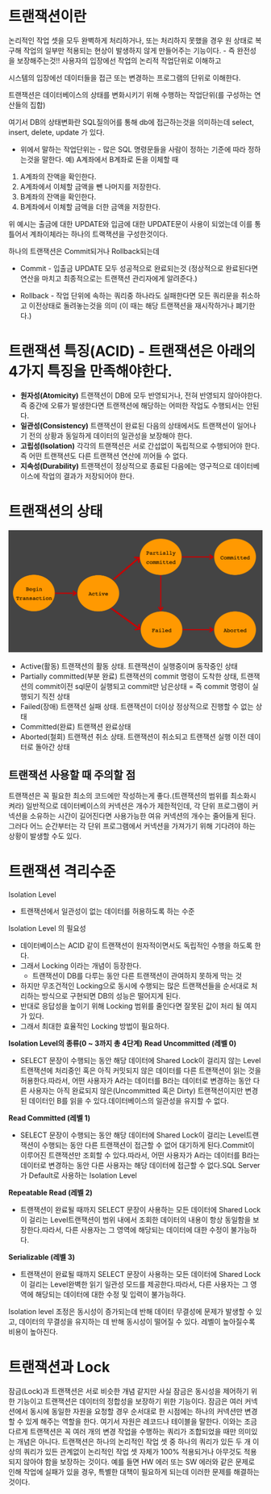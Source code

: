# 트랜잭션이란
논리적인 작업 셋을 모두 완벽하게 처리하거나, 또는 처리하지 못했을 경우 원 상태로 복구해 작업의 일부만 적용되는 현상이 발생하지 않게 만들어주는 기능이다. - 즉 완전성을 보장해주는것!!
사용자의 입장에선 작업의 논리적 작업단위로 이해하고

시스템의 입장에선 데이터들을 접근 또는 변경하는 프로그램의 단위로 이해한다.

트랜잭션은 데이터베이스의 상태를 변화시키기 위해 수행하는 작업단위(를 구성하는 연산들의 집합)

여기서 DB의 상태변화란 SQL질의어를 통해 db에 접근하는것을 의미하는데  select, insert, delete, update 가 있다.
- 위에서 말하는 작업단위는 - 많은 SQL 명령문들을 사람이 정하는 기준에 따라 정하는것을 말한다.
예) A계좌에서 B계좌로 돈을 이체할 때
1. A계좌의 잔액을 확인한다.
2. A계좌에서 이체할 금액을 뺀 나머지를 저장한다.
3. B계좌의 잔액을 확인한다.
4. B계좌에서 이체할 금액을 더한 금액을 저장한다.

위 예시는 출금에 대한 UPDATE와 입금에 대한 UPDATE문이 사용이 되었는데 이를 통틀어서 계좌이체라는 하나의 트랙잭션을 구성한것이다.

하나의 트랜잭션은 Commit되거나 Rollback되는데  
- Commit - 입출금 UPDATE 모두 성공적으로 완료되는것 (정상적으로 완료된다면 연산을 마치고 최종적으로는 트랜잭션 관리자에게 알려준다.)

- Rollback - 작업 단위에 속하는 쿼리중 하나라도 실패한다면 모든 쿼리문을 취소하고 이전상태로 돌려놓는것을 의미 (이 때는 해당 트랜잭션을 재시작하거나 폐기한다.)

# 트랜잭션 특징(ACID) - 트랜잭션은 아래의 4가지 특징을 만족해야한다.
- **원자성(Atomicity)**
트랜잭션이 DB에 모두 반영되거나, 전혀 반영되지 않아야한다. 즉 중간에 오류가 발생한다면 트랜잭션에 해당하는 어떠한 작업도 수행되서는 안된다.
- **일관성(Consistency)**
트랜잭션이 완료된 다음의 상태에서도 트랜잭션이 일어나기 전의 상황과 동일하게 데이터의 일관성을 보장해야 한다.
- **고립성(Isolation)**
각각의 트랜잭션은 서로 간섭없이 독립적으로 수행되어야 한다. 즉 어떤 트랜잭션도 다른 트랜잭션 연산에 끼어들 수 없다.
- **지속성(Durability)**
트랜잭션이 정상적으로 종료된 다음에는 영구적으로 데이터베이스에 작업의 결과가 저장되어야 한다.


# 트랜잭션의 상태
![transaction](https://github.com/JaeYeopHan/Interview_Question_for_Beginner/raw/master/Database/images/transaction-status.png)
- Active(활동)
트랜잭션의 활동 상태. 트랜잭션이 실행중이며 동작중인 상태
- Partially committed(부분 완료)
트랜잭션의 commit 명령이 도착한 상태, 트랜잭션의 commit이전 sql문이 실행되고 commit만 남은상태 = 즉 commit 명령이 실행되기 직전 상태
- Failed(장애)
트랜잭션 실패 상태. 트랜잭션이 더이상 정상적으로 진행할 수 없는 상태
- Committed(완료)
트랜잭션 완료상태
- Aborted(철회)
트랜잭션 취소 상태. 트랜잭션이 취소되고 트랜잭션 실행 이전 데이터로 돌아간 상태

## 트랜잭션 사용할 때 주의할 점
트랜잭션은 꼭 필요한 최소의 코드에만 작성하는게 좋다.(트랜잭션의 범위를 최소화시켜라) 
일반적으로 데이터베이스의 커넥션은 개수가 제한적인데, 각 단위 프로그램이 커넥션을 소유하는 시간이 길어진다면 사용가능한 여유 커넥션의 개수는 줄어들게 된다. 그러다 어느 순간부터는 각 단위 프로그램에서 커넥션을 가져가기 위해 기다려야 하는 상황이 발생할 수도 있다.


# 트랜잭션 격리수준
Isolation Level
- 트랜잭션에서 일관성이 없는 데이터를 허용하도록 하는 수준

Isolation Level 의 필요성
- 데이터베이스는 ACID 같이 트랜잭션이 원자적이면서도 독립적인 수행을 하도록 한다.
- 그래서 Locking 이라는 개념이 등장한다.
    - 트랜잭션이 DB를 다루는 동안 다른 트랜잭션이 관여하지 못하게 막는 것
- 하지만 무조건적인 Locking으로 동시에 수행되는 많은 트랜잭션들을 순서대로 처리하는 방식으로 구현되면 DB의 성능은 떨어지게 된다.
- 반대로 응답성을 높이기 위해 Locking 범위를 줄인다면 잘못된 값이 처리 될 여지가 있다.
- 그래서 최대한 효율적인 Locking 방법이 필요하다.

**Isolation Level의 종류(0 ~ 3까지 총 4단계)**
**Read Uncommitted (레벨 0)**
- SELECT 문장이 수행되는 동안 해당 데이터에 Shared Lock이 걸리지 않는 Level트랜잭션에 처리중인 혹은 아직 커밋되지 않은 데이터를 다른 트랜잭션이 읽는 것을 허용한다.따라서, 어떤 사용자가 A라는 데이터를 B라는 데이터로 변경하는 동안 다른 사용자는 아직 완료되지 않은(Uncommitted 혹은 Dirty) 트랜잭션이지만 변경된 데이터인 B를 읽을 수 있다.데이터베이스의 일관성을 유지할 수 없다.

**Read Committed (레벨 1)**
- SELECT 문장이 수행되는 동안 해당 데이터에 Shared Lock이 걸리는 Level트랜잭션이 수행되는 동안 다른 트랜잭션이 접근할 수 없어 대기하게 된다.Commit이 이루어진 트랜잭션만 조회할 수 있다.따라서, 어떤 사용자가 A라는 데이터를 B라는 데이터로 변경하는 동안 다른 사용자는 해당 데이터에 접근할 수 없다.SQL Server가 Default로 사용하는 Isolation Level

**Repeatable Read (레벨 2)**
- 트랜잭션이 완료될 때까지 SELECT 문장이 사용하는 모든 데이터에 Shared Lock이 걸리는 Level트랜잭션이 범위 내에서 조회한 데이터의 내용이 항상 동일함을 보장한다.따라서, 다른 사용자는 그 영역에 해당되는 데이터에 대한 수정이 불가능하다.

**Serializable (레벨 3)**
- 트랜잭션이 완료될 때까지 SELECT 문장이 사용하는 모든 데이터에 Shared Lock이 걸리는 Level완벽한 읽기 일관성 모드를 제공한다.따라서, 다른 사용자는 그 영역에 해당되는 데이터에 대한 수정 및 입력이 불가능하다.

Isolation level 조정은 동시성이 증가되는데 반해 데이터 무결성에 문제가 발생할 수 있고, 데이터의 무결성을 유지하는 데 반해 동시성이 떨어질 수 있다.
레벨이 높아질수록 비용이 높아진다.

# 트랜잭션과 Lock
잠금(Lock)과 트랜잭션은 서로 비슷한 개념 같지만 사실 잠금은 동시성을 제어하기 위한 기능이고 트랜잭션은 데이터의 정합성을 보장하기 위한 기능이다. 잠금은 여러 커넥션에서 동시에 동일한 자원을 요청할 경우 순서대로 한 시점에는 하나의 커넥션만 변경할 수 있게 해주는 역할을 한다. 여기서 자원은 레코드나 테이블을 말한다. 이와는 조금 다르게 트랜잭션은 꼭 여러 개의 변경 작업을 수행하는 쿼리가 조합되었을 때만 의미있는 개념은 아니다. 트랜잭션은 하나의 논리적인 작업 셋 중 하나의 쿼리가 있든 두 개 이상의 쿼리가 있든 관계없이 논리적인 작업 셋 자체가 100% 적용되거나 아무것도 적용되지 않아야 함을 보장하는 것이다. 예를 들면 HW 에러 또는 SW 에러와 같은 문제로 인해 작업에 실패가 있을 경우, 특별한 대책이 필요하게 되는데 이러한 문제를 해결하는 것이다.
